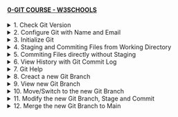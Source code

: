 #### [0-GIT COURSE - W3SCHOOLS](/courses/basics/0.md)

<details>
  <summary>1. Check Git Version</summary>

# Check Git Version

```bs
git --version
```

```bs
#git version 2.30.2.windows.1
```

# #END</details>

<details>
  <summary>2. Configure Git with Name and Email</summary>

# Configure Git with Name and Email

```bs
git config --global user.name "w3schools-test"
git config --global user.email "test@w3schools.com"
```

# #END</details>

<details>
  <summary>3. Initialize Git</summary>

# Initialize Git

```bs
mkdir myproject
cd myproject
git init
```

```bs
Initialized empty Git repository in /Users/user/myproject/.git/
```

# #END</details>

<details>
  <summary>4. Staging and Commiting Files from Working Directory</summary>

# Staging and Commiting Files from Working Directory

```bs
git add --all
git add -A
git add .

git commit -m "1-Staging and Commiting Files from Working Directory"
```

<img width="984" alt="image" src="https://github.com/omeatai/My-Tutorials/assets/32337103/4520bae6-93d5-4510-beae-987c889cdb3b">

# [COMMMIT](https://github.com/omeatai/x-git-tutorial/commit/25443ce85be3d4a6679d5ed6d2055b7b7dc860b1)

# [ALL COMMITS](https://github.com/omeatai/x-git-tutorial/commits/main)

# #END</details>

<details>
  <summary>5. Commiting Files directly without Staging</summary>

# Commiting Files directly without Staging

```bs
git commit -a -m "2-Commiting Files directly without Staging"
```

<img width="984" alt="image" src="https://github.com/omeatai/My-Tutorials/assets/32337103/6a821db5-93c3-4445-9af3-e57947374f81">

# [COMMIT](https://github.com/omeatai/x-git-tutorial/commit/ebe6613188493936fcfc0be7b98e6ade4c4b7201)

# [ALL COMMITS](https://github.com/omeatai/x-git-tutorial/commits/main)

# #END</details>

<details>
  <summary>6. View History with Git Commit Log</summary>

# View History with Git Commit Log

```bs
git log
```

<img width="984" alt="image" src="https://github.com/omeatai/My-Tutorials/assets/32337103/6f99e1ab-19e9-4d63-b856-31a5fe958b2d">

# #END</details>

<details>
  <summary>7. Git Help</summary>

# Git Help

```bs
git commit -help
git help --all

SHIFT + G 
q
```

<img width="984" alt="image" src="https://github.com/omeatai/My-Tutorials/assets/32337103/8f49fb98-abaf-44f1-9fa3-5e7b0bbca03e">
<img width="984" alt="image" src="https://github.com/omeatai/My-Tutorials/assets/32337103/9a568fca-a1ed-4e14-ba70-c2ef074bcea0">

# #END</details>

<details>
  <summary>8. Creact a new Git Branch</summary>

# Creact a new Git Branch

```bs
git branch hello-branch
```

# Creact a new Git Branch and Switch Immediately

```bs
git branch -b hello-branch
```

# #END</details>

<details>
  <summary>9. View new Git Branch</summary>

# View new Git Branch

```bs
git branch
```

<img width="984" alt="image" src="https://github.com/omeatai/My-Tutorials/assets/32337103/9ff158be-edec-4c4f-b82d-81ad732691fa">

# #END</details>

<details>
  <summary>10. Move/Switch to the new Git Branch</summary>

# Move/Switch to the new Git Branch

```bs
git checkout hello-branch 
```

<img width="984" alt="image" src="https://github.com/omeatai/My-Tutorials/assets/32337103/4c799cc7-686f-46fc-8756-6d4d95f3171d">

# #END</details>

<details>
  <summary>11. Modify the new Git Branch, Stage and Commit</summary>

# Modify the new Git Branch, Stage and Commit

```bs
git status
git add .
git commit -m "3-Modify the new Git Branch, Stage and Commit"

git push --set-upstream origin hello-branch
git push -u origin hello-branch
```

![image](https://github.com/omeatai/My-Tutorials/assets/32337103/1150916d-c9d7-4239-8a7e-2b716a7f26de)

# [Commit](https://github.com/omeatai/x-git-tutorial/commit/f4a80bf2d8291f087ef6227df3579e4a4180fadb)

# [Commits](https://github.com/omeatai/x-git-tutorial/commits/hello-branch)

# #END</details>

<details>
  <summary>12. Merge the new Git Branch to Main</summary>

# Merge the new Git Branch to Main

```bs
git checkout main
git merge hello-branch
git add .
git commit -m "
```

<img width="984" alt="image" src="https://github.com/omeatai/My-Tutorials/assets/32337103/15265e47-d978-4425-bde6-6828afee5378">


```bs

```

```bs

```

```bs

```

```bs

```

```bs

```

```bs

```

```bs

```

```bs

```

```bs

```

```bs

```

```bs

```

```bs

```

```bs

```

```bs

```

```bs

```

```bs

```

```bs

```

```bs

```

```bs

```

```bs

```

# #END</details>
